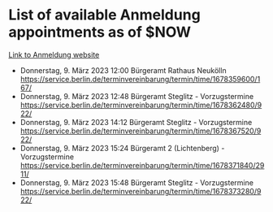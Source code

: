 # List of available Anmeldung appointments as of $NOW
[Link to Anmeldung website](https://service.berlin.de/terminvereinbarung/termin/tag.php?termin=1&anliegen[]=120686&dienstleisterlist=122210,122217,327316,122219,327312,122227,327314,122231,327346,122243,327348,122254,122252,329742,122260,329745,122262,329748,122271,327278,122273,327274,122277,327276,330436,122280,327294,122282,327290,122284,327292,122291,327270,122285,327266,122286,327264,122296,327268,150230,329760,122297,327286,122294,327284,122312,329763,122314,329775,122304,327330,122311,327334,122309,327332,317869,122281,327352,122279,329772,122283,122276,327324,122274,327326,122267,329766,122246,327318,122251,327320,122257,327322,122208,327298,122226,327300&herkunft=http%3A%2F%2Fservice.berlin.de%2Fdienstleistung%2F120686%2F)
- Donnerstag, 9. März 2023 12:00 Bürgeramt Rathaus Neukölln https://service.berlin.de/terminvereinbarung/termin/time/1678359600/167/
- Donnerstag, 9. März 2023 12:48 Bürgeramt Steglitz - Vorzugstermine https://service.berlin.de/terminvereinbarung/termin/time/1678362480/922/
- Donnerstag, 9. März 2023 14:12 Bürgeramt Steglitz - Vorzugstermine https://service.berlin.de/terminvereinbarung/termin/time/1678367520/922/
- Donnerstag, 9. März 2023 15:24 Bürgeramt 2 (Lichtenberg) - Vorzugstermine https://service.berlin.de/terminvereinbarung/termin/time/1678371840/2911/
- Donnerstag, 9. März 2023 15:48 Bürgeramt Steglitz - Vorzugstermine https://service.berlin.de/terminvereinbarung/termin/time/1678373280/922/
